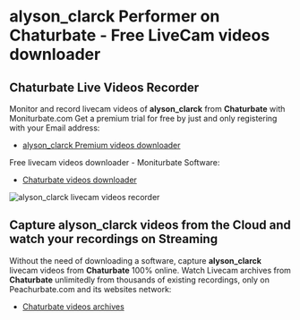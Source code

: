 # alyson_clarck Performer on Chaturbate - Free LiveCam videos downloader

## Chaturbate Live Videos Recorder

Monitor and record livecam videos of **alyson_clarck** from **Chaturbate** with Moniturbate.com
Get a premium trial for free by just and only registering with your Email address:
* [alyson_clarck Premium videos downloader](https://moniturbate.com/request-demo-licence-key.html)

Free livecam videos downloader - Moniturbate Software:
* [Chaturbate videos downloader](https://moniturbate.com/moniturbate-download-software.html)

![alyson_clarck livecam videos recorder](https://peachurnet.com/templates/moniturbate-software.png)


## Capture alyson_clarck videos from the Cloud and watch your recordings on Streaming

Without the need of downloading a software, capture **alyson_clarck** livecam videos from **Chaturbate** 100% online.
Watch Livecam archives from **Chaturbate** unlimitedly from thousands of existing recordings, only on Peachurbate.com and its websites network:
* [Chaturbate videos archives](https://peachurnet.com/)